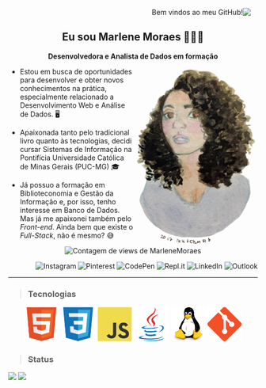 <p align="right"> Bem vindos ao meu GitHub! <img align="right" width="30px" src="https://image.flaticon.com/icons/png/512/25/25231.png"></p>



<h2 align="center">Eu sou Marlene Moraes 👩🏽‍💻</h2> 

<p align="center"><b>Desenvolvedora e Analista de Dados em formação</b></p>  

- <img src=".\img\aquarela_vetor.png" alt="Marlene em aquarela por Nanci Yin"  width="250px" align="right"/>Estou em busca de oportunidades para desenvolver e obter novos conhecimentos na prática, especialmente relacionado a Desenvolvimento Web e Análise de Dados. 🖥️

- Apaixonada tanto pelo tradicional livro quanto às tecnologias, decidi cursar Sistemas de Informação na Pontifícia Universidade Católica de Minas Gerais (PUC-MG) :mortar_board:

- Já possuo a formação em Biblioteconomia e Gestão da Informação e, por isso, tenho interesse em Banco de Dados. Mas já me apaixonei também pelo *Front-end*. Ainda bem que existe o *Full-Stack*, não é mesmo? :sweat_smile:

  
  
  

<p align="center"> <img src="https://komarev.com/ghpvc/?username=marlenemoraes&color=blueviolet" alt="Contagem de views de MarleneMoraes"/> </p>



<div class="socialmedia" align="right">
    <img width="50px" src="https://cdn2.iconfinder.com/data/icons/social-media-2285/512/1_Instagram_colored_svg_1-512.png" alt="Instagram">
    <a src="https://br.pinterest.com/MarlenevMoraes/"><img width="65px" src="https://i.pinimg.com/originals/75/9b/0a/759b0a659e1c40cae0ad5e40e1572181.png" alt="Pinterest"></a>
    <a src="https://codepen.io/marlenemoraes"><img width="50px" src="https://img2.freepng.es/20180528/vhz/kisspng-computer-icons-codepen-5b0bfe9c2ae916.2312253115275127321758.jpg" alt="CodePen"></a>
    <a src="https://replit.com/@MarleneMoraes"><img width="60px" src="https://upload.wikimedia.org/wikipedia/commons/thumb/b/b2/Repl.it_logo.svg/768px-Repl.it_logo.svg.png" alt="Repl.it"></a>
    <a src="https://www.linkedin.com/in/marlenemoraes/"><img width="60px" src="https://www.seekpng.com/png/detail/8-84419_linkedin-logo-png-icon-linkedin-logo-png.png"alt="LinkedIn"></a>
     <a src="mailto: marlenevmoraes@outlook.com"><img width="50px" src="https://findicons.com/files/icons/2795/office_2013_hd/2000/outlook.png"alt="Outlook"></a>
</div>





<hr>



> <h3>Tecnologias</h3>


<div class="socialmedia" align="center">
    <picture>
      <img src="https://raw.githubusercontent.com/devicons/devicon/master/icons/html5/html5-original.svg" alt="HTML5" width="70px">
      <img src=https://raw.githubusercontent.com/devicons/devicon/master/icons/css3/css3-original.svg alt="CSS3" width="70px">
      <img src="https://raw.githubusercontent.com/devicons/devicon/master/icons/javascript/javascript-original.svg" alt="JavaScript" width="70px">
    <img src="https://raw.githubusercontent.com/devicons/devicon/master/icons/java/java-original.svg" alt="Java" width="70px">
      <img src="https://raw.githubusercontent.com/devicons/devicon/master/icons/linux/linux-original.svg" alt="Linux" width="70px"/>
      <img src="https://raw.githubusercontent.com/devicons/devicon/master/icons/git/git-original.svg" alt="Git" width="70px"/>
    </picture>
</div>




>  <h3>Status</h3>



<img height="195em" src="https://github-readme-stats-eight-theta.vercel.app/api?username=marlenemoraes&show_icons=true&theme=tokyonight&include_all_commits=true&count_private=true"/>



<img height="273em" src="https://github-readme-stats-eight-theta.vercel.app/api/top-langs/?username=marlenemoraes&layout=compact&langs_count=8&theme=tokyonight"/>